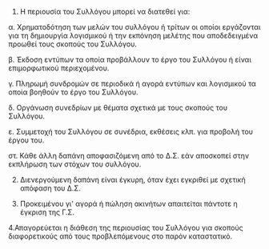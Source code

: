 1. Η περιουσία του Συλλόγου μπορεί να διατεθεί για:

α. Χρηματοδότηση των μελών του συλλόγου ή τρίτων οι οποίοι εργάζονται για τη δημιουργία λογισμικού ή την εκπόνηση μελέτης που αποδεδειγμένα προωθεί τους σκοπούς του Συλλόγου.

β. Έκδοση εντύπων τα οποία προβάλλουν το έργο του Συλλόγου ή είναι επιμορφωτικού περιεχομένου.

γ. Πληρωμή συνδρομών σε περιοδικά ή αγορά εντύπων και λογισμικού τα οποία βοηθούν το έργο του Συλλόγου.

δ. Οργάνωση συνεδρίων με θέματα σχετικά με τους σκοπούς του Συλλόγου.

ε. Συμμετοχή του Συλλόγου σε συνέδρια, εκθέσεις κλπ. για προβολή του έργου του.

στ. Κάθε άλλη δαπάνη αποφασιζόμενη από το Δ.Σ. εάν αποσκοπεί στην εκπλήρωση των στόχων του συλλόγου.

2. Διενεργούμενη δαπάνη είναι έγκυρη, όταν έχει εγκριθεί με σχετική απόφαση του Δ.Σ.

3. Προκειμένου γι' αγορά ή πώληση ακινήτων απαιτείται πάντοτε η έγκριση της Γ.Σ.

4.Απαγορεύεται η διάθεση της περιουσίας του Συλλόγου για σκοπούς διαφορετικούς από τους προβλεπόμενους στο παρόν καταστατικό.
